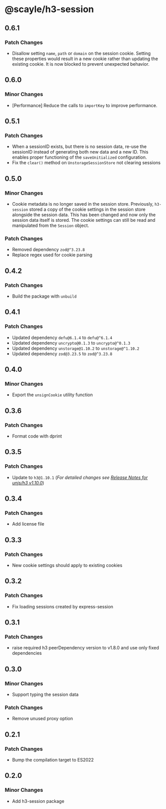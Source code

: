 # @scayle/h3-session

## 0.6.1

### Patch Changes

- Disallow setting `name`, `path` or `domain` on the session cookie. Setting these properties would result in a new cookie rather than updating the existing cookie. It is now blocked to prevent unexpected behavior.

## 0.6.0

### Minor Changes

- [Performance] Reduce the calls to `importKey` to improve performance.

## 0.5.1

### Patch Changes

- When a sessionID exists, but there is no session data, re-use the sessionID instead of generating both new data and a new ID. This enables proper functioning of the `saveUnitialized` configuration.
- Fix the `clear()` method on `UnstorageSessionStore` not clearing sessions

## 0.5.0

### Minor Changes

- Cookie metadata is no longer saved in the session store. Previously, `h3-session` stored a copy of the cookie settings in the session store alongside the session data. This has been changed and now only the session data itself is stored. The cookie settings can still be read and manipulated from the `Session` object.

### Patch Changes

- Removed dependency `zod@^3.23.8`
- Replace regex used for cookie parsing

## 0.4.2

### Patch Changes

- Build the package with `unbuild`

## 0.4.1

### Patch Changes

- Updated dependency `defu@6.1.4` to `defu@^6.1.4`
- Updated dependency `uncrypto@0.1.3` to `uncrypto@^0.1.3`
- Updated dependency `unstorage@1.10.2` to `unstorage@^1.10.2`
- Updated dependency `zod@3.23.5` to `zod@^3.23.8`

## 0.4.0

### Minor Changes

- Export the `unsignCookie` utility function

## 0.3.6

### Patch Changes

- Format code with dprint

## 0.3.5

### Patch Changes

- Update to `h3@1.10.1` (_For detailed changes see [Release Notes for unjs/h3 v1.10.0](https://github.com/unjs/h3/releases/tag/v1.10.0)_)

## 0.3.4

### Patch Changes

- Add license file

## 0.3.3

### Patch Changes

- New cookie settings should apply to existing cookies

## 0.3.2

### Patch Changes

- Fix loading sessions created by express-session

## 0.3.1

### Patch Changes

- raise required h3 peerDependency version to v1.8.0 and use only fixed dependencies

## 0.3.0

### Minor Changes

- Support typing the session data

### Patch Changes

- Remove unused proxy option

## 0.2.1

### Patch Changes

- Bump the compilation target to ES2022

## 0.2.0

### Minor Changes

- Add h3-session package
